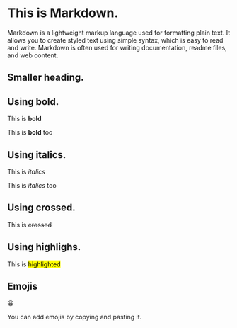 # This is Markdown.

Markdown is a lightweight markup language used for formatting plain text. It allows you to create styled text using simple syntax, which is easy to read and write. Markdown is often used for writing documentation, readme files, and web content.

## Smaller heading.

## Using bold.

This is **bold** 

This is __bold__ too

## Using italics.

This is *italics*

This is _italics_ too

## Using crossed.

This is ~~crossed~~

## Using highlighs.

This is <mark>highlighted</mark>

## Emojis

😀

You can add emojis by copying and pasting it.
